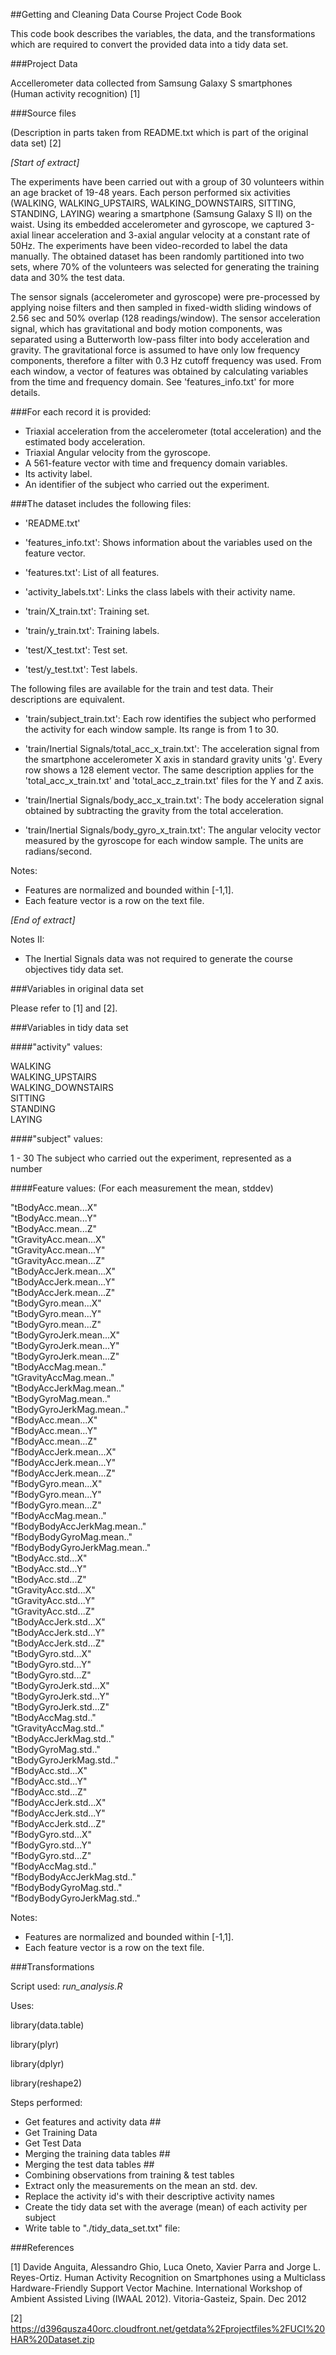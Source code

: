 ##Getting and Cleaning Data Course Project Code Book

This code book describes the variables, the data, and the transformations which are required to convert the provided data into a tidy data set.

###Project Data

Accellerometer data collected from Samsung Galaxy S smartphones
(Human activity recognition) [1]

###Source files

(Description in parts taken from README.txt which is part of the original data set) [2]

*[Start of extract]*

The experiments have been carried out with a group of 30 volunteers within an age bracket of 19-48 years. Each person performed six activities (WALKING, WALKING_UPSTAIRS, WALKING_DOWNSTAIRS, SITTING, STANDING, LAYING) wearing a smartphone (Samsung Galaxy S II) on the waist. Using its embedded accelerometer and gyroscope, we captured 3-axial linear acceleration and 3-axial angular velocity at a constant rate of 50Hz. The experiments have been video-recorded to label the data manually. The obtained dataset has been randomly partitioned into two sets, where 70% of the volunteers was selected for generating the training data and 30% the test data. 

The sensor signals (accelerometer and gyroscope) were pre-processed by applying noise filters and then sampled in fixed-width sliding windows of 2.56 sec and 50% overlap (128 readings/window). The sensor acceleration signal, which has gravitational and body motion components, was separated using a Butterworth low-pass filter into body acceleration and gravity. The gravitational force is assumed to have only low frequency components, therefore a filter with 0.3 Hz cutoff frequency was used. From each window, a vector of features was obtained by calculating variables from the time and frequency domain. See 'features_info.txt' for more details. 

###For each record it is provided:

- Triaxial acceleration from the accelerometer (total acceleration) and the estimated body acceleration.
- Triaxial Angular velocity from the gyroscope. 
- A 561-feature vector with time and frequency domain variables. 
- Its activity label. 
- An identifier of the subject who carried out the experiment.

###The dataset includes the following files:

- 'README.txt'

- 'features_info.txt': Shows information about the variables used on the feature vector.

- 'features.txt': List of all features.

- 'activity_labels.txt': Links the class labels with their activity name.

- 'train/X_train.txt': Training set.

- 'train/y_train.txt': Training labels.

- 'test/X_test.txt': Test set.

- 'test/y_test.txt': Test labels.

The following files are available for the train and test data. Their descriptions are equivalent. 

- 'train/subject_train.txt': Each row identifies the subject who performed the activity for each window sample. Its range is from 1 to 30. 

- 'train/Inertial Signals/total_acc_x_train.txt': The acceleration signal from the smartphone accelerometer X axis in standard gravity units 'g'. Every row shows a 128 element vector. The same description applies for the 'total_acc_x_train.txt' and 'total_acc_z_train.txt' files for the Y and Z axis. 

- 'train/Inertial Signals/body_acc_x_train.txt': The body acceleration signal obtained by subtracting the gravity from the total acceleration. 

- 'train/Inertial Signals/body_gyro_x_train.txt': The angular velocity vector measured by the gyroscope for each window sample. The units are radians/second. 

Notes: 

- Features are normalized and bounded within [-1,1].
- Each feature vector is a row on the text file.

*[End of extract]*

Notes II:

- The Inertial Signals data was not required to generate the course objectives tidy data set.


###Variables in original data set

Please refer to [1] and [2].

###Variables in tidy data set

####"activity" values:

WALKING  
WALKING_UPSTAIRS  
WALKING_DOWNSTAIRS   
SITTING  
STANDING  
LAYING  

####"subject" values:

1 - 30 The subject who carried out the experiment, represented as a number

####Feature values: (For each measurement the mean, stddev)

"tBodyAcc.mean...X"  
"tBodyAcc.mean...Y"  
"tBodyAcc.mean...Z"  
"tGravityAcc.mean...X"  
"tGravityAcc.mean...Y"  
"tGravityAcc.mean...Z"  
"tBodyAccJerk.mean...X"  
"tBodyAccJerk.mean...Y"  
"tBodyAccJerk.mean...Z"  
"tBodyGyro.mean...X"  
"tBodyGyro.mean...Y"  
"tBodyGyro.mean...Z"  
"tBodyGyroJerk.mean...X"  
"tBodyGyroJerk.mean...Y"  
"tBodyGyroJerk.mean...Z"  
"tBodyAccMag.mean.."  
"tGravityAccMag.mean.."  
"tBodyAccJerkMag.mean.."  
"tBodyGyroMag.mean.."  
"tBodyGyroJerkMag.mean.."  
"fBodyAcc.mean...X"  
"fBodyAcc.mean...Y"  
"fBodyAcc.mean...Z"  
"fBodyAccJerk.mean...X"  
"fBodyAccJerk.mean...Y"  
"fBodyAccJerk.mean...Z"  
"fBodyGyro.mean...X"  
"fBodyGyro.mean...Y"  
"fBodyGyro.mean...Z"  
"fBodyAccMag.mean.."  
"fBodyBodyAccJerkMag.mean.."  
"fBodyBodyGyroMag.mean.."  
"fBodyBodyGyroJerkMag.mean.."  
"tBodyAcc.std...X"  
"tBodyAcc.std...Y"  
"tBodyAcc.std...Z"  
"tGravityAcc.std...X"  
"tGravityAcc.std...Y"  
"tGravityAcc.std...Z"  
"tBodyAccJerk.std...X"  
"tBodyAccJerk.std...Y"  
"tBodyAccJerk.std...Z"  
"tBodyGyro.std...X"  
"tBodyGyro.std...Y"  
"tBodyGyro.std...Z"  
"tBodyGyroJerk.std...X"  
"tBodyGyroJerk.std...Y"  
"tBodyGyroJerk.std...Z"  
"tBodyAccMag.std.."  
"tGravityAccMag.std.."  
"tBodyAccJerkMag.std.."  
"tBodyGyroMag.std.."  
"tBodyGyroJerkMag.std.."  
"fBodyAcc.std...X"  
"fBodyAcc.std...Y"  
"fBodyAcc.std...Z"  
"fBodyAccJerk.std...X"  
"fBodyAccJerk.std...Y"  
"fBodyAccJerk.std...Z"  
"fBodyGyro.std...X"  
"fBodyGyro.std...Y"  
"fBodyGyro.std...Z"  
"fBodyAccMag.std.."  
"fBodyBodyAccJerkMag.std.."  
"fBodyBodyGyroMag.std.."  
"fBodyBodyGyroJerkMag.std.." 

Notes: 

- Features are normalized and bounded within [-1,1].
- Each feature vector is a row on the text file.

###Transformations

Script used: *run_analysis.R*

Uses:

library(data.table)

library(plyr)

library(dplyr)

library(reshape2)


Steps performed:

- Get features and activity data ##
- Get Training Data
- Get Test Data
- Merging the training data tables ##
- Merging the test data tables ##
- Combining observations from training & test tables
- Extract only the measurements on the mean an std. dev.
- Replace the activity id's with their descriptive activity names
- Create the tidy data set with the average (mean) of each activity per subject
- Write table to "./tidy_data_set.txt" file:

###References

[1] Davide Anguita, Alessandro Ghio, Luca Oneto, Xavier Parra and Jorge L. Reyes-Ortiz. Human Activity Recognition on Smartphones using a Multiclass Hardware-Friendly Support Vector Machine. International Workshop of Ambient Assisted Living (IWAAL 2012). Vitoria-Gasteiz, Spain. Dec 2012

[2] https://d396qusza40orc.cloudfront.net/getdata%2Fprojectfiles%2FUCI%20HAR%20Dataset.zip

